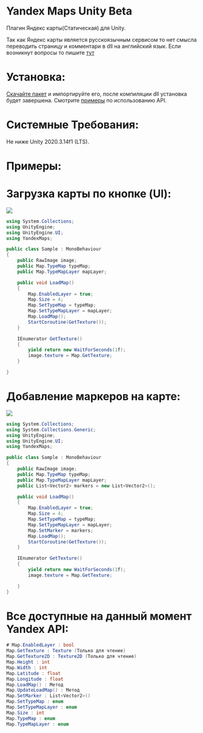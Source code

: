 # Yandex Maps Unity Beta
Плагин Яндекс карты(Статическая) для Unity.

Так как Яндекс карты является русскоязычным сервисом то нет смысла переводить страницу и комментари в dll на английский язык. 
Если возникнут вопросы то пишите [тут](https://github.com/ARtronClassicStudio/YandexMapsUnity/issues)
# Установка:
[Cкачайте пакет](https://github.com/ARtronClassicStudio/YandexMapsUnity/releases/download/Beta/YandexMapsBeta.unitypackage) и импортируйте его, после компиляции dll установка будет завершена. Смотрите [примеры](https://github.com/ARtronClassicStudio/YandexMapsUnity#%D0%B7%D0%B0%D0%B3%D1%80%D1%83%D0%B7%D0%BA%D0%B0-%D0%BA%D0%B0%D1%80%D1%82%D1%8B-%D0%BF%D0%BE-%D0%BA%D0%BD%D0%BE%D0%BF%D0%BA%D0%B5-ui) по использованию API.

# Системные Требования:
Не ниже Unity 2020.3.14f1 (LTS).

# Примеры:

# Загрузка карты по кнопке (UI):
![](Resources/1.gif)

```c#
using System.Collections;
using UnityEngine;
using UnityEngine.UI;
using YandexMaps;

public class Sample : MonoBehaviour
{
    public RawImage image; 
    public Map.TypeMap typeMap; 
    public Map.TypeMapLayer mapLayer; 

    public void LoadMap()
    {
        Map.EnabledLayer = true; 
        Map.Size = 4; 
        Map.SetTypeMap = typeMap;
        Map.SetTypeMapLayer = mapLayer;
        Map.LoadMap();
        StartCoroutine(GetTexture());
    }

    IEnumerator GetTexture()
    {
        yield return new WaitForSeconds(1f);
        image.texture = Map.GetTexture;
    }

}
```
# Добавление маркеров на карте:
![](Resources/2.gif)

```C#
using System.Collections;
using System.Collections.Generic;
using UnityEngine;
using UnityEngine.UI;
using YandexMaps;

public class Sample : MonoBehaviour
{
    public RawImage image;
    public Map.TypeMap typeMap;
    public Map.TypeMapLayer mapLayer;
    public List<Vector2> markers = new List<Vector2>();

    public void LoadMap()
    {
        Map.EnabledLayer = true;
        Map.Size = 4;
        Map.SetTypeMap = typeMap;
        Map.SetTypeMapLayer = mapLayer;
        Map.SetMarker = markers;
        Map.LoadMap();
        StartCoroutine(GetTexture());
    }

    IEnumerator GetTexture()
    {
        yield return new WaitForSeconds(1f);
        image.texture = Map.GetTexture;

    }
}
```


# Все доступные на данный момент Yandex API:
```C#
# Map.EnabledLayer : bool 
Map.GetTexture : Texture (Только для чтение)
Map.GetTexture2D : Texture2D (Только для чтение)
Map.Height : int 
Map.Width : int
Map.Latitude : float
Map.Longitude : float
Map.LoadMap() : Метод
Map.UpdateLoadMap() : Метод
Map.SetMarker : List<Vector2>()
Map.SetTypeMap : enum
Map.SetTypeMapLayer : enum
Map.Size : int
Map.TypeMap : enum   
Map.TypeMapLayer : enum
```
